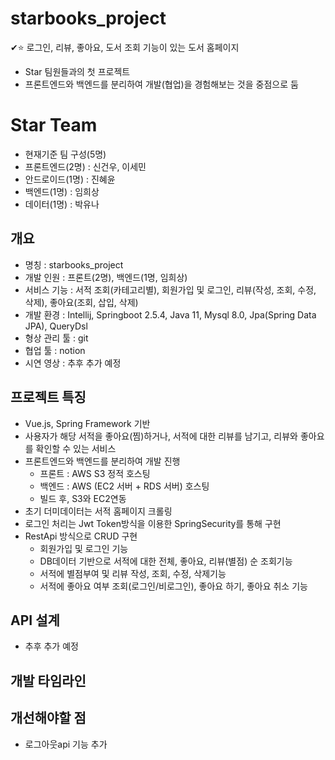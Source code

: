 # starbooks_project
✔⭐ 로그인, 리뷰, 좋아요, 도서 조회 기능이 있는 도서 홈페이지
+ Star 팀원들과의 첫 프로젝트
+ 프론트엔드와 백엔드를 분리하여 개발(협업)을 경험해보는 것을 중점으로 둠

# Star Team
+ 현재기준 팀 구성(5명)
+ 프론트엔드(2명) : 신건우, 이세민
+ 안드로이드(1명) : 진혜윤
+ 백엔드(1명) : 임희상
+ 데이터(1명) : 박유나


## 개요
+ 명칭 : starbooks_project
+ 개발 인원 : 프론트(2명), 백엔드(1명, 임희상)
+ 서비스 기능 : 서적 조회(카테고리별), 회원가입 및 로그인, 리뷰(작성, 조회, 수정, 삭제), 좋아요(조회, 삽입, 삭제)
+ 개발 환경 : Intellij, Springboot 2.5.4, Java 11, Mysql 8.0, Jpa(Spring Data JPA), QueryDsl
+ 형상 관리 툴 : git
+ 협업 툴 : notion
+ 시연 영상 : 추후 추가 예정


## 프로젝트 특징
+ Vue.js, Spring Framework 기반
+ 사용자가 해당 서적을 좋아요(찜)하거나, 서적에 대한 리뷰를 남기고, 리뷰와 좋아요를 확인할 수 있는 서비스
+ 프론트엔드와 백엔드를 분리하여 개발 진행
  + 프론트 : AWS S3 정적 호스팅
  + 백엔드 : AWS (EC2 서버 + RDS 서버) 호스팅
  + 빌드 후, S3와 EC2연동
+ 초기 더미데이터는 서적 홈페이지 크롤링
+ 로그인 처리는 Jwt Token방식을 이용한 SpringSecurity를 통해 구현
+ RestApi 방식으로 CRUD 구현
  + 회원가입 및 로그인 기능
  + DB데이터 기반으로 서적에 대한 전체, 좋아요, 리뷰(별점) 순 조회기능
  + 서적에 별점부여 및 리뷰 작성, 조회, 수정, 삭제기능
  + 서적에 좋아요 여부 조회(로그인/비로그인), 좋아요 하기, 좋아요 취소 기능


## API 설계
+ 추후 추가 예정


## 개발 타임라인




## 개선해야할 점
+ 로그아웃api 기능 추가



